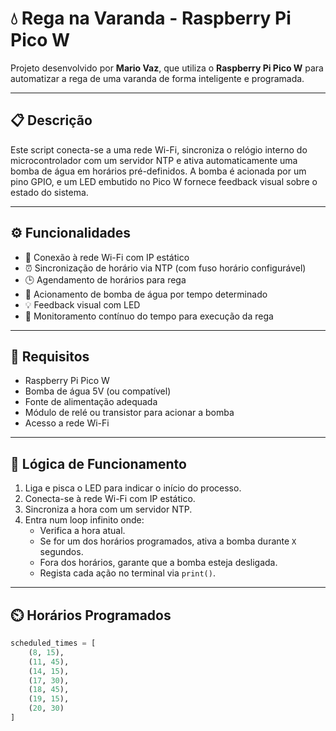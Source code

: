 # 💧 Rega na Varanda - Raspberry Pi Pico W

Projeto desenvolvido por **Mario Vaz**, que utiliza o **Raspberry Pi Pico W** para automatizar a rega de uma varanda de forma inteligente e programada.

---

## 📋 Descrição

Este script conecta-se a uma rede Wi-Fi, sincroniza o relógio interno do microcontrolador com um servidor NTP e ativa automaticamente uma bomba de água em horários pré-definidos. A bomba é acionada por um pino GPIO, e um LED embutido no Pico W fornece feedback visual sobre o estado do sistema.

---

## ⚙️ Funcionalidades

- 📶 Conexão à rede Wi-Fi com IP estático
- ⏰ Sincronização de horário via NTP (com fuso horário configurável)
- 🕒 Agendamento de horários para rega
- 🚿 Acionamento de bomba de água por tempo determinado
- 💡 Feedback visual com LED
- 🧼 Monitoramento contínuo do tempo para execução da rega

---

## 🔌 Requisitos

- Raspberry Pi Pico W
- Bomba de água 5V (ou compatível)
- Fonte de alimentação adequada
- Módulo de relé ou transistor para acionar a bomba
- Acesso a rede Wi-Fi

---

## 🧠 Lógica de Funcionamento

1. Liga e pisca o LED para indicar o início do processo.
2. Conecta-se à rede Wi-Fi com IP estático.
3. Sincroniza a hora com um servidor NTP.
4. Entra num loop infinito onde:
   - Verifica a hora atual.
   - Se for um dos horários programados, ativa a bomba durante `X` segundos.
   - Fora dos horários, garante que a bomba esteja desligada.
   - Regista cada ação no terminal via `print()`.

---

## ⏲️ Horários Programados

```python
scheduled_times = [
    (8, 15),
    (11, 45),
    (14, 15),
    (17, 30),
    (18, 45),
    (19, 15),
    (20, 30)
]
